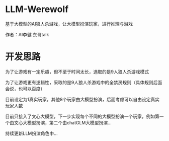 # LLM-Werewolf
基于大模型的AI狼人杀游戏，让大模型扮演玩家，进行推理与游戏

作者：AI李健 东哥talk

# 开发思路
为了让游戏有一定乐趣，但不至于时间太长，选取的是9人狼人杀游戏模式

为了让游戏更有逻辑性，采取的是9人狼人杀游戏中的全禁房规则（具体规则后面会说，也可以百度）

目前设定为1真实玩家，其他8个玩家由大模型扮演，后面考虑可以自由设定真实玩家人数

目前只接入了文心大模型，下一步实现每个不同的大模型扮演一个玩家，例如第一个由文心大模型扮演，第二个由chatGLM大模型扮演...

持续更新LLM扮演角色中...
